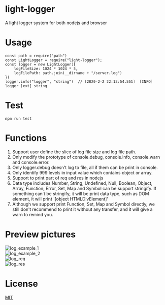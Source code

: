 # light-logger
A light logger system for both nodejs and browser

# Usage
```shell
const path = require("path")  
const LightLogger = require("light-logger");  
const logger = new LightLogger({  
	logFileSize: 1024 * 1024 * 5,  
	logFilePath: path.join(__dirname + "/server.log")  
})  
logger.info("logger", "string")  // [2020-2-2 22:13:54.551]  [INFO]  logger [ext] string
```

# Test
```shell
npm run test  
```

# Functions
1. Support user define the slice of log file size and log file path.  
2. Only modify the prototype of console.debug, console.info, console.warn and console.error.  
3. Only logger.debug doesn't log to file, all if them can be print in console.  
4. Only identify 999 levels in input value which contains object or array.  
5. Support to print part of req and res in nodejs  
6. Data type includes Number, String, Undefined, Null, Boolean, Object, Array, Function, Error, Set, Map and Symbol can be support stringify. If something can't be stringify, it will be print data type, such as DOM element, it will print '[object HTMLDivElement]'  
7. Although we support print Function, Set, Map and Symbol directly, we still don't recommend to print it without any transfer, and it will give a warn to remind you.  

# Preview pictures
![log_example_1](https://github.com/zhoushoujian/light-logger/blob/master/docs/log_example_1.png)  
![log_example_2](https://github.com/zhoushoujian/light-logger/blob/master/docs/log_example_2.png)  
![log_req](https://github.com/zhoushoujian/light-logger/blob/master/docs/log_req.png)  
![log_res](https://github.com/zhoushoujian/light-logger/blob/master/docs/log_res.png)  

# License
[MIT](https://github.com/zhoushoujian/light-logger/blob/master/LICENSE)  
